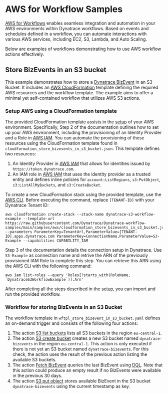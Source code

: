 # AWS for Workflow Samples

[AWS for Workflows](https://docs.dynatrace.com/docs/platform-modules/automations/workflows/actions/aws) enables seamless integration and automation in your AWS environments within Dynatrace workflows. Based on events and schedules defined in a workflow, you can automate interactions with various AWS services, including EC2, S3, Lambda, and Auto Scaling.

Below are examples of workflows demonstrating how to use AWS workflow actions effectively.

## Store BizEvents in an S3 bucket

This example demonstrates how to store a [Dynatrace BizEvent](https://docs.dynatrace.com/docs/platform-modules/business-analytics/ba-basic-concepts#business-events-end-to-end-use-case) in an S3 Bucket.
It includes an [AWS CloudFormation](https://aws.amazon.com/cloudformation/) template defining the required AWS resources and the workflow template.
The example aims to offer a minimal yet self-contained workflow that utilizes AWS S3 actions.

### Setup AWS using a CloudFormation template
The provided CloudFormation template assists in the [setup](https://docs.dynatrace.com/docs/platform-modules/automations/workflows/actions/aws/aws-workflows-setup) of your AWS environment.
Specifically, Step 2 of the documentation outlines how to set up your AWS environment, including the provisioning of an Identity Provider and a Role in [AWS IAM](https://docs.aws.amazon.com/iam/).
You can automate the provisioning of these resources using the CloudFormation template found in `cloudformation_store_bizevents_in_s3_bucket.json`.
This template defines two resources:
1. An Identity Provider in [AWS IAM](https://docs.aws.amazon.com/iam/) that allows for identities issued by `https://token.dynatrace.com`.
2. An IAM role in [AWS IAM](https://docs.aws.amazon.com/iam/) that uses the identity provider as a trusted entity and defines inline policies for `account:ListRegions`, `s3:PutObject`, `s3:ListAllMyBuckets`, and `s3:CreateBucket`.


To create a new CloudFormation stack using the provided template, use the [AWS CLI](https://aws.amazon.com/cli/). Before executing the command, replace `[TENANT-ID]` with your Dynatrace Tenant ID:

```
aws cloudformation create-stack --stack-name dynatrace-s3-workflow-example --template-url https://raw.githubusercontent.com/Dynatrace/Dynatrace-workflow-samples/main/samples/aws/cloudformation_store_bizevents_in_s3_bucket.json --parameters ParameterKey=TenantUrl,ParameterValue=[TENANT-ID].apps.dynatrace.com ParameterKey=ConnectionName,ParameterValue=S3-Example --capabilities CAPABILITY_IAM
```

Step 3 of the documentation details the connection setup in Dynatrace. Use `S3-Example` as connection name and retrive the ARN of the previously provisioned IAM Role to complete this step. You can retrieve this ARN using the AWS CLI with the following command:
```
aws iam list-roles --query 'Roles[?starts_with(RoleName, `DynatraceS3WorkflowExample`)].Arn'
```

After completing all the steps described in the [setup](https://docs.dynatrace.com/docs/platform-modules/automations/workflows/actions/aws/aws-workflows-setup), you can import and run the provided workflow. 

### Workflow for storing BizEvents in an S3 Bucket
The workflow template in `wftpl_store_bizevent_in_s3_bucket.yaml` defines an on-demand trigger and consists of the following four actions:
1. The action [S3 list buckets](https://docs.dynatrace.com/docs/platform-modules/automations/workflows/actions/aws/aws-workflows-actions-s3#list-buckets) lists all S3 buckets in the region `eu-central-1`.
2. The action [S3 create bucket](https://docs.dynatrace.com/docs/platform-modules/automations/workflows/actions/aws/aws-workflows-actions-s3#create-bucket) creates a new S3 bucket named `dynatrace-bizevents` in the region `eu-central-1`. This action is only executed if there is not yet an S3 bucket named `dynatrace-bizevents`. For this check, the action uses the result of the previous action listing the available S3 buckets.
3. The action [Fetch BizEvent](https://docs.dynatrace.com/docs/platform-modules/automations/workflows/default-workflow-actions/dql-query-workflow-action) queries the last BizEvent using [DQL](https://docs.dynatrace.com/docs/platform/grail/dynatrace-query-language). Note that this action could produce an empty result if no BizEvents were available in the previous 30 days.
4. The action [S3 put object](https://docs.dynatrace.com/docs/platform-modules/automations/workflows/actions/aws/aws-workflows-actions-s3#put-object) stores available BizEvent in the S3 bucket `dynatrace-bizevents` using the current timestamp as key.